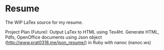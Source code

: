 # Resume
The WIP LaTex source for my resume.

Project Plan (Future):
Output LaTex to HTML using Tex4ht.
Generate HTML, Pdfs, OpenOffice documents using Json object (http://www.prat0318.me/json_resume/) in Ruby with nanoc (nanoc.ws)

